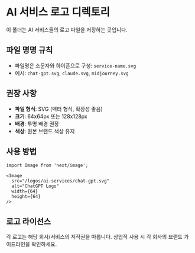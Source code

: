 # AI 서비스 로고 디렉토리

이 폴더는 AI 서비스들의 로고 파일을 저장하는 곳입니다.

## 파일 명명 규칙

- 파일명은 소문자와 하이픈으로 구성: `service-name.svg`
- 예시: `chat-gpt.svg`, `claude.svg`, `midjourney.svg`

## 권장 사항

- **파일 형식**: SVG (벡터 형식, 확장성 좋음)
- **크기**: 64x64px 또는 128x128px
- **배경**: 투명 배경 권장
- **색상**: 원본 브랜드 색상 유지

## 사용 방법

```tsx
import Image from 'next/image';

<Image
  src="/logos/ai-services/chat-gpt.svg"
  alt="ChatGPT Logo"
  width={64}
  height={64}
/>
```

## 로고 라이선스

각 로고는 해당 회사/서비스의 저작권을 따릅니다.
상업적 사용 시 각 회사의 브랜드 가이드라인을 확인하세요.